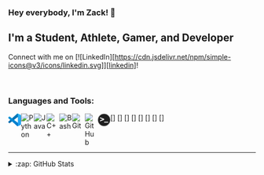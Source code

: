 ### Hey everybody, I'm Zack! 👋

## I'm a Student, Athlete, Gamer, and Developer

Connect with me on [![LinkedIn][https://cdn.jsdelivr.net/npm/simple-icons@v3/icons/linkedin.svg]][linkedin]!

<br />

### Languages and Tools:

[<img align="left" alt="Visual Studio Code" width="26px" src="https://raw.githubusercontent.com/github/explore/80688e429a7d4ef2fca1e82350fe8e3517d3494d/topics/visual-studio-code/visual-studio-code.png" />]
[<img align="left" alt="Python" width="26px" src="https://raw.githubusercontent.com/jmnote/z-icons/master/svg/python.svg" />]
[<img align="left" alt="Java" width="26px" src="https://raw.githubusercontent.com/jmnote/z-icons/master/svg/java.svg" />]
[<img align="left" alt="C++" width="26px" src="https://raw.githubusercontent.com/jmnote/z-icons/master/svg/cpp.svg" />]
[<img align="left" alt="Bash" width="26px" src="https://raw.githubusercontent.com/jmnote/z-icons/master/svg/bash.svg" />]
[<img align="left" alt="Git" width="26px" src=" https://raw.githubusercontent.com/jmnote/z-icons/master/svg/git.svg" />]
[<img align="left" alt="GitHub" width="26px" src="https://raw.githubusercontent.com/jmnote/z-icons/master/svg/github.svg" />]
[<img align="left" alt="Terminal" width="26px" src="https://raw.githubusercontent.com/github/explore/80688e429a7d4ef2fca1e82350fe8e3517d3494d/topics/terminal/terminal.png" />]

<br />
<br />

---

<details>
  <summary>:zap: GitHub Stats</summary>

  <img align="left" alt="ZackTheCanuck's GitHub Stats" src="https://github-readme-stats.codestackr.vercel.app/api?username=ZackTheCanuck&show_icons=true&hide_border=true" />

</details>

[linkedin]: https://www.linkedin.com/in/zack-urbaniak/
